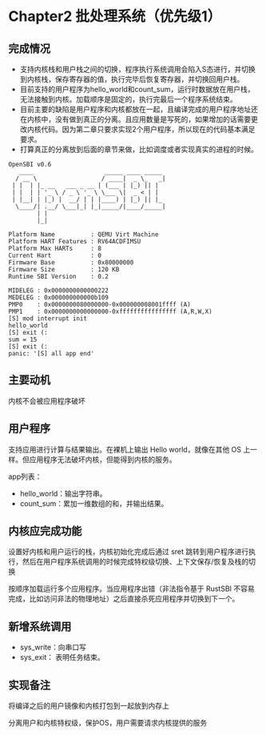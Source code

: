 # Chapter2 批处理系统（优先级1）
## 完成情况
- 支持内核栈和用户栈之间的切换，程序执行系统调用会陷入S态进行，并切换到内核栈，保存寄存器的值，执行完毕后恢复寄存器，并切换回用户栈。
- 目前支持的用户程序为hello_world和count_sum，运行时数据放在用户栈，无法接触到内核。加载顺序是固定的，执行完最后一个程序系统结束。
- 目前主要的缺陷是用户程序和内核都放在一起，且编译完成的用户程序地址还在内核中，没有做到真正的分离。且应用数量是写死的，如果增加的话需要更改内核代码。因为第二章只要求实现2个用户程序，所以现在的代码基本满足要求。
- 打算真正的分离放到后面的章节来做，比如调度或者实现真实的进程的时候。
```
OpenSBI v0.6
   ____                    _____ ____ _____
  / __ \                  / ____|  _ \_   _|
 | |  | |_ __   ___ _ __ | (___ | |_) || |
 | |  | | '_ \ / _ \ '_ \ \___ \|  _ < | |
 | |__| | |_) |  __/ | | |____) | |_) || |_
  \____/| .__/ \___|_| |_|_____/|____/_____|
        | |
        |_|

Platform Name          : QEMU Virt Machine
Platform HART Features : RV64ACDFIMSU
Platform Max HARTs     : 8
Current Hart           : 0
Firmware Base          : 0x80000000
Firmware Size          : 120 KB
Runtime SBI Version    : 0.2

MIDELEG : 0x0000000000000222
MEDELEG : 0x000000000000b109
PMP0    : 0x0000000080000000-0x000000008001ffff (A)
PMP1    : 0x0000000000000000-0xffffffffffffffff (A,R,W,X)
[S] mod interrupt init
hello_world
[S] exit (:
sum = 15
[S] exit (:
panic: '[S] all app end'
```

## 主要动机
内核不会被应用程序破坏

## 用户程序
支持应用进行计算与结果输出。在裸机上输出 Hello world，就像在其他 OS 上一样。但应用程序无法破坏内核，但能得到内核的服务。

app列表：

- hello_world：输出字符串。
- count_sum：累加一维数组的和，并输出结果。


## 内核应完成功能
设置好内核和用户运行的栈，内核初始化完成后通过 sret 跳转到用户程序进行执行，然后在用户程序系统调用的时候完成特权级切换、上下文保存/恢复及栈的切换

按顺序加载运行多个应用程序。当应用程序出错（非法指令基于 RustSBI 不容易完成，比如访问非法的物理地址）之后直接杀死应用程序并切换到下一个。

## 新增系统调用
- sys_write：向串口写
- sys_exit： 表明任务结束。
## 实现备注
将编译之后的用户镜像和内核打包到一起放到内存上

分离用户和内核特权级，保护OS，用户需要请求内核提供的服务